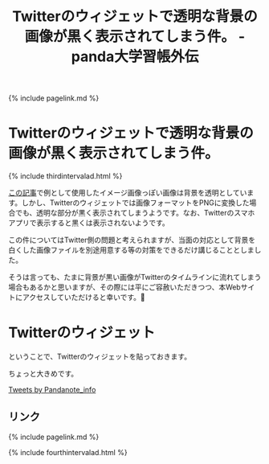 ﻿---
title: Twitterのウィジェットで透明な背景の画像が黒く表示されてしまう件。 - panda大学習帳外伝
description: Twitterのウィジェットで透明な背景の画像が黒く表示されてしまう件。
encoding: UTF-8
---
{% include pagelink.md %}

# Twitterのウィジェットで透明な背景の画像が黒く表示されてしまう件。

{% include thirdintervalad.html %}

[この記事](https://pandanote.info/?p=3738)で例として使用したイメージ画像っぽい画像は背景を透明としています。しかし、Twitterのウィジェットでは画像フォーマットをPNGに変換した場合でも、透明な部分が黒く表示されてしまうようです。なお、Twitterのスマホアプリで表示すると黒くは表示されないようです。

この件についてはTwitter側の問題と考えられますが、当面の対応として背景を白くした画像ファイルを別途用意する等の対策をできるだけ講じることとしました。

そうは言っても、たまに背景が黒い画像がTwitterのタイムラインに流れてしまう場合もあるかと思いますが、その際には平にご容赦いただきつつ、本Webサイトにアクセスしていただけると幸いです。🐼

# Twitterのウィジェット

ということで、Twitterのウィジェットを貼っておきます。

ちょっと大きめです。

<a class="twitter-timeline" href="https://twitter.com/Pandanote_info?ref_src=twsrc%5Etfw" height="500px">Tweets by Pandanote_info</a> <script async src="https://platform.twitter.com/widgets.js" charset="utf-8"></script>

## リンク
{% include pagelink.md %}

{% include fourthintervalad.html %}
